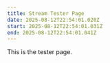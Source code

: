 ```yaml
---
title: Stream Tester Page
date: 2025-08-12T22:54:01.020Z
start: 2025-08-12T22:54:01.031Z
end: 2025-08-12T22:54:01.041Z
---
```

T﻿his is the tester page.
